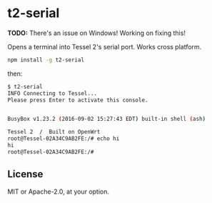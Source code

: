# t2-serial

**TODO:** There's an issue on Windows! Working on fixing this!

Opens a terminal into Tessel 2's serial port. Works cross platform.

```sh
npm install -g t2-serial
```

then:

```sh
$ t2-serial
INFO Connecting to Tessel...
Please press Enter to activate this console.


BusyBox v1.23.2 (2016-09-02 15:27:43 EDT) built-in shell (ash)

Tessel 2  /  Built on OpenWrt
root@Tessel-02A34C9AB2FE:/# echo hi
hi
root@Tessel-02A34C9AB2FE:/#
```

## License

MIT or Apache-2.0, at your option.
